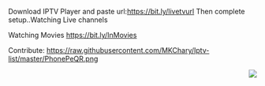 Download IPTV Player and paste url:https://bit.ly/livetvurl
Then complete setup..Watching Live channels

Watching Movies https://bit.ly/InMovies


Contribute:
https://raw.githubusercontent.com/MKChary/Iptv-list/master/PhonePeQR.png

<img align="right" src="https://github-readme-stats.vercel.app/api?username=mkchary&&show_icons=true&theme=github" />

<!--
**mkchary** is a ✨ _special_ ✨ repository because its `README.md` (this file) appears on your GitHub profile.

Here are some ideas to get you started:

- 🔭 I’m currently working on ...
- 🌱 I’m currently learning ...
- 👯 I’m looking to collaborate on ...
- 🤔 I’m looking for help with ...
- 💬 Ask me about ...
- 📫 How to reach me: ...
- 😄 Pronouns: ...
- ⚡ Fun fact: ...
-->
